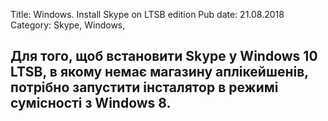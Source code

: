 Title: Windows. Install Skype on LTSB edition
Pub date: 21.08.2018
Category: Skype, Windows, 

**Для того, щоб встановити Skype у Windows 10 LTSB, в якому немає магазину аплікейшенів, потрібно запустити інсталятор в режимі сумісності з Windows 8.**
-----
